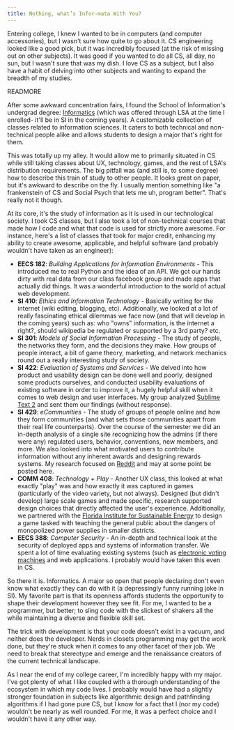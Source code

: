 ```yaml
---
title: Nothing, what’s Infor-mata With You?
---
```


Entering college, I knew I wanted to be in computers (and computer accessories), but I wasn't sure how quite to go about it. CS engineering looked like a good pick, but it was incredibly focused (at the risk of missing out on other subjects). It was good if you wanted to do all CS, all day, no sun, but I wasn't sure that was my dish. I love CS as a subject, but I also have a habit of delving into other subjects and wanting to expand the breadth of my studies. 

READMORE

After some awkward concentration fairs, I found the School of Information's undergrad degree: [Informatics](http://informatics.umich.edu) (which was offered through LSA at the time I enrolled- it'll be in SI in the coming years). A customizable collection of classes related to information sciences. It caters to both technical and non-technical people alike and allows students to design a major that's right for them. 

This was totally up my alley. It would allow me to primarily situated in CS while still taking classes about UX, technology, games, and the rest of LSA's distribution requirements. The big pitfall was (and still is, to some degree) how to describe this train of study to other people. It looks great on paper, but it's awkward to describe on the fly. I usually mention something like "a frankenstein of CS and Social Psych that lets me uh, program better". That's really not it though. 

At its core, it's the study of information as it is used in our technological society. I took CS classes, but I also took a lot of non-technical courses that made how I code and what that code is used for strictly more awesome. For instance, here's a list of classes that took for major credit, enhancing my ability to create awesome, applicable, and helpful software (and probably wouldn't have taken as an engineer):

* **EECS 182**: *Building Applications for Information Environments* - This introduced me to real Python and the idea of an API. We got our hands dirty with real data from our class facebook group and made apps that actually did things. It was a wonderful introduction to the world of actual web development.
* **SI 410**: *Ethics and Information Technology* - Basically writing for the internet (wiki editing, blogging, etc). Additionally, we looked at a lot of really fascinating ethical dilemmas we face now (and that will develop in the coming years) such as: who "owns" information, is the internet a right?, should wikipedia be regulated or supported by a 3rd party? etc. 
* **SI 301**: *Models of Social Information Processing* - The study of people, the networks they form, and the decisions they make. How groups of people interact, a bit of game theory, marketing, and network mechanics round out a really interesting study of society.
* **SI 422**: *Evaluation of Systems and Services* - We delved into how product and usability design can be done well and poorly, designed some products ourselves, and conducted usability evaluations of existing software in order to improve it, a hugely helpful skill when it comes to web design and user interfaces. My group analyzed [Sublime Text 2](http://www.sublimetext.com) and sent them our findings (without response).
* **SI 429**: *eCommunities* - The study of groups of people online and how they form communities (and what sets those communities apart from their real life counterparts). Over the course of the semester we did an in-depth analysis of a single site recognizing how the admins (if there were any) regulated users, behavior, conventions, new members, and more. We also looked into what motivated users to contribute information without any inherent awards and designing rewards systems. My research focused on [Reddit](http://www.reddit.com) and may at some point be posted here.
* **COMM 408**: *Technology + Play* - Another UX class, this looked at what exactly "play" was and how exactly it was captured in games (particularly of the video variety, but not always). Designed (but didn't develop) large scale games and made specific, research supported design choices that directly affected the user's experience. Additionally, we partnered with the [Florida Institute for Sustainable Energy](http://fise.institute.ufl.edu/) to design a game tasked with teaching the general public about the dangers of monopolized power supplies in smaller districts.
* **EECS 388**: *Computer Security* - An in-depth and technical look at the security of deployed apps and systems of information transfer. We spent a lot of time evaluating existing systems (such as [electronic voting machines](http://www.cnn.com/2010/POLITICS/10/25/voting.system.flaws/) and web applications. I probably would have taken this even in CS.

So there it is. Informatics. A major so open that people declaring don't even know what exactly they can do with it (a depressingly funny running joke in SI). My favorite part is that its openness affords students the opportunity to shape their development however they see fit. For me, I wanted to be a programmer, but better; to sling code with the slickest of shakers all the while maintaining a diverse and flexible skill set. 

The trick with development is that your code doesn't exist in a vacuum, and neither does the developer. Nerds in closets programming may get the work done, but they're stuck when it comes to any other facet of their job. We need to break that stereotype and emerge and the renaissance creators of the current technical landscape. 

As I near the end of my college career, I'm incredibly happy with my major. I've got plenty of what I like coupled with a thorough understanding of the ecosystem in which my code lives. I probably would have had a slightly stronger foundation in subjects like algorithmic design and pathfinding algorithms if I had gone pure CS, but I know for a fact that I (nor my code) wouldn't be nearly as well rounded. For me, it was a perfect choice and I wouldn't have it any other way.
